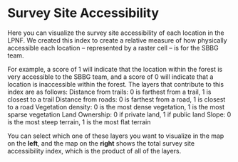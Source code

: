 # <i class="fa-solid fa-universal-access"></i>     Survey Site Accessibility 


Here you can visualize the survey site accessibility of each location in the LPNF. We created this index to create a relative measure of how physically accessible each location – represented by a raster cell – is for the SBBG team. 

For example, a score of 1 will indicate that the location within the forest is very accessible to the SBBG team, and a score of 0 will indicate that a location is inaccessible within the forest. The layers that contribute to this index are as follows:
Distance from trails: 0 is farthest from a trail, 1 is closest to a trail
Distance from roads: 0 is farthest from a road, 1 is closest to a road
Vegetation density: 0 is the most dense vegetation, 1 is the most sparse vegetation 
Land Ownership: 0 if private land, 1 if public land
Slope: 0 is the most steep terrain, 1 is the most flat terrain

You can select which one of these layers you want to visualize in the map on the **left**, and the map on the **right** shows the total survey site accessibility index, which is the product of all of the layers. 

